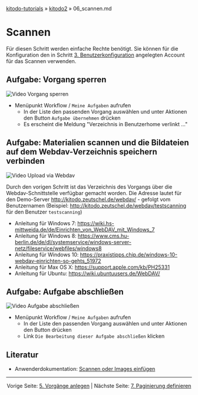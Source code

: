 [kitodo-tutorials](../README.md) » [kitodo2](README.md) » 06_scannen.md

# Scannen

Für diesen Schritt werden einfache Rechte benötigt. Sie können für die Konfiguration den in Schritt [3. Benutzerkonfiguration](03_benutzerkonfiguration.md) angelegten Account für das Scannen verwenden.

## Aufgabe: Vorgang sperren

![Video Vorgang sperren](/home/felix/kitodo/kitodo2/gif/06_vorgang-sperren.gif)

- Menüpunkt Workflow / `Meine Aufgaben` aufrufen
  - In der Liste den passenden Vorgang auswählen und unter Aktionen den Button `Aufgabe übernehmen` drücken
  - Es erscheint die Meldung "Verzeichnis in Benutzerhome verlinkt ..."


## Aufgabe: Materialien scannen und die Bildateien auf dem Webdav-Verzeichnis speichern verbinden

![Video Upload via Webdav](/home/felix/kitodo/kitodo2/gif/06_upload-via-webdav.gif)

Durch den vorigen Schritt ist das Verzeichnis des Vorgangs über die Webdav-Schnittstelle verfügbar gemacht worden. Die Adresse lautet für den Demo-Server <http://kitodo.zeutschel.de/webdav/> - gefolgt vom Benutzernamen (Beispiel: http://kitodo.zeutschel.de/webdav/testscanning für den Benutzer `testscanning`)

* Anleitung für Windows 7: <https://wiki.hs-mittweida.de/de/Einrichten_von_WebDAV_mit_Windows_7>
* Anleitung für Windows 8: <https://www.cms.hu-berlin.de/de/dl/systemservice/windows-server-netz/fileservice/webfiles/windows8>
* Anleitung für Windows 10: <https://praxistipps.chip.de/windows-10-webdav-einrichten-so-gehts_51972>
* Anleitung für Max OS X: <https://support.apple.com/kb/PH25331>
* Anleitung für Ubuntu: <https://wiki.ubuntuusers.de/WebDAV/>

## Aufgabe: Aufgabe abschließen

![Video Aufgabe abschließen](/home/felix/kitodo/kitodo2/gif/06_aufgabe-abschliessen.gif)

- Menüpunkt Workflow / `Meine Aufgaben` aufrufen
  - In der Liste den passenden Vorgang auswählen und unter Aktionen den Button drücken
  - Link `Die Bearbeitung dieser Aufgabe abschließen` klicken

## Literatur

* Anwenderdokumentation: [Scannen oder Images einfügen](https://github.com/kitodo/kitodo-production/wiki/Scannen-oder-Images-einf%C3%BCgen)




------

<p align="center">Vorige Seite: <a href="05_vorgaenge-anlegen.md">5. Vorgänge anlegen</a> | Nächste Seite: <a href="07_paginierung-definieren.md">7. Paginierung definieren</a></p>
